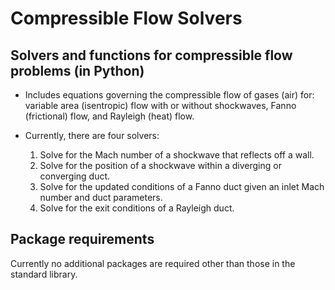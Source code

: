 # Compressible Flow Solvers
## Solvers and functions for compressible flow problems (in Python)
- Includes equations governing the compressible flow of gases (air) for: variable area (isentropic) flow with or without shockwaves, Fanno (frictional) flow, and Rayleigh (heat) flow.

- Currently, there are four solvers:
    1. Solve for the Mach number of a shockwave that reflects off a wall.
    2. Solve for the position of a shockwave within a diverging or converging duct.
    3. Solve for the updated conditions of a Fanno duct given an inlet Mach number and duct parameters.
    4. Solve for the exit conditions of a Rayleigh duct.

## Package requirements
Currently no additional packages are required other than those in the standard library.